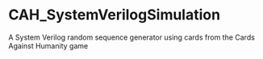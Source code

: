 # CAH_SystemVerilogSimulation
A System Verilog random sequence generator using cards from the Cards Against Humanity game
